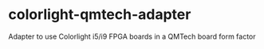 # colorlight-qmtech-adapter
Adapter to use Colorlight i5/i9 FPGA boards in a QMTech board form factor
